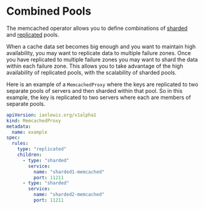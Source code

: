 # Combined Pools

The memcached operator allows you to define combinations of [sharded](sharded-pools.md) and [replicated](replicated-pools.md) pools.

When a cache data set becomes big enough and you want to maintain high availability, you may want to replicate data to multiple failure zones. Once you have replicated to multiple failure zones you may want to shard the data within each failure zone. This allows you to take advantage of the high availability of replicated pools, with the scalability of sharded pools.

Here is an example of a `MemcachedProxy` where the keys are replicated to two separate pools of servers and then sharded within that pool. So in this example, the key is replicated to two servers where each are members of separate pools.

[embedmd]:# (combined-example.yaml yaml /apiVersion/ $)
```yaml
apiVersion: ianlewis.org/v1alpha1
kind: MemcachedProxy
metadata:
  name: example
spec:
  rules:
    type: "replicated"
    children:
      - type: "sharded"
        service:
          name: "sharded1-memcached"
          port: 11211
      - type: "sharded"
        service:
          name: "sharded2-memcached"
          port: 11211
```
